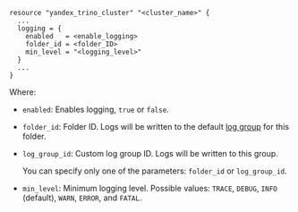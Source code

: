 ```hcl
resource "yandex_trino_cluster" "<cluster_name>" {
  ...
  logging = {
    enabled   = <enable_logging>
    folder_id = <folder_ID>
    min_level = "<logging_level>"
  }
  ...
}
```

Where:

* `enabled`: Enables logging, `true` or `false`.
* `folder_id`: Folder ID. Logs will be written to the default [log group](../../../logging/concepts/log-group.md) for this folder.
* `log_group_id`: Custom log group ID. Logs will be written to this group.

    You can specify only one of the parameters: `folder_id` or `log_group_id`.

* `min_level`: Minimum logging level. Possible values: `TRACE`, `DEBUG`, `INFO` (default), `WARN`, `ERROR`, and `FATAL`.

